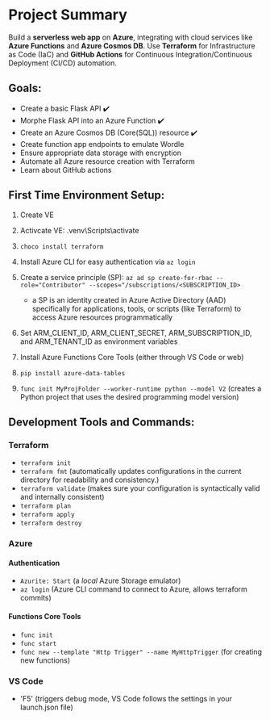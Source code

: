 # Project Summary
Build a **serverless web app** on **Azure**, integrating with cloud services like **Azure Functions** and **Azure Cosmos DB**. Use **Terraform** for Infrastructure as Code (IaC) and **GitHub Actions** for Continuous Integration/Continuous Deployment (CI/CD) automation.

## Goals:
- Create a basic Flask API ✔️
- Morphe Flask API into an Azure Function ✔️
- Create an Azure Cosmos DB (Core(SQL)) resource ✔️
- Create function app endpoints to emulate Wordle
- Ensure appropriate data storage with encryption
- Automate all Azure resource creation with Terraform
- Learn about GitHub actions

## First Time Environment Setup:
1. Create VE
2. Activcate VE: .venv\Scripts\activate
3. `choco install terraform`
4. Install Azure CLI for easy authentication via `az login`
5. Create a service principle (SP): `az ad sp create-for-rbac --role="Contributor" --scopes="/subscriptions/<SUBSCRIPTION_ID>`
   
   - a SP is an identity created in Azure Active Directory (AAD) specifically for applications, tools, or scripts (like Terraform) to access Azure resources programmatically
     
6. Set ARM_CLIENT_ID, ARM_CLIENT_SECRET, ARM_SUBSCRIPTION_ID, and ARM_TENANT_ID as environment variables 
7. Install Azure Functions Core Tools (either through VS Code or web)
8. `pip install azure-data-tables`
9. `func init MyProjFolder --worker-runtime python --model V2` (creates a Python project that uses the desired programming model version)
   

## Development Tools and Commands:
### Terraform
- `terraform init`
- `terraform fmt` (automatically updates configurations in the current directory for readability and consistency.)
- `terraform validate` (makes sure your configuration is syntactically valid and internally consistent)
- `terraform plan`
- `terraform apply`
- `terraform destroy`

### Azure
#### Authentication
- `Azurite: Start` (a *local* Azure Storage emulator)
- `az login` (Azure CLI command to connect to Azure, allows terraform commits)
#### Functions Core Tools
- `func init`
- `func start`
- `func new --template "Http Trigger" --name MyHttpTrigger` (for creating new functions)
### VS Code
- 'F5' (triggers debug mode, VS Code follows the settings in your launch.json file)



